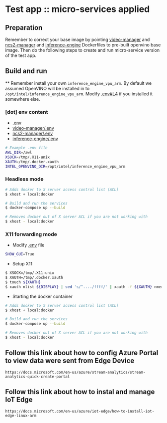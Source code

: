 # Test app :: micro-services applied

## Preparation

Remember to correct your base image by pointing [video-manager](./video-manager/Dockerfile)
and [ncs2-manager](./ncs2-manager/Dockerfile) and [inference-engine](./inference-engine/Dockerfile)
Dockerfiles to pre-built openvino base image. Then do the following steps
to create and run micro-service version of the test app.

## Build and run

** Remember install your own `inference_engine_vpu_arm`. By default we assumed
OpenVINO will be installed in to `/opt/intel/inference_engine_vpu_arm`. Modify [.env#L4](docker-compose/.env#L4) if you
installed it somewhere else.

### [dot] env content

- [.env](.env)
- [video-manager/.env](./video-manager/.env)
- [ncs2-manager/.env](./ncs2-manager/.env)
- [inference-engine/.env](./inference-engine/.env)

~~~bash
# Example .env file
AWL_DIR=/awl
XSOCK=/tmp/.X11-unix
XAUTH=/tmp/.docker.xauth
INTEL_OPENVINO_DIR=/opt/intel/inference_engine_vpu_arm
~~~

### Headless mode

~~~bash
# Adds docker to X server access control list (ACL)
$ xhost + local:docker

# Build and run the services
$ docker-compose up --build

# Removes docker out of X server ACL if you are not working with
$ xhost - local:docker
 ~~~

### X11 forwarding mode

- Modify [.env](.env) file

~~~bash
SHOW_GUI=True
~~~


- Setup X11

~~~bash
$ XSOCK=/tmp/.X11-unix
$ XAUTH=/tmp/.docker.xauth
$ touch ${XAUTH}
$ xauth nlist ${DISPLAY} | sed 's/^..../ffff/' | xauth -f ${XAUTH} nmerge -
~~~

- Starting the docker container

~~~bash
# Adds docker to X server access control list (ACL)
$ xhost + local:docker

# Build and run the services
$ docker-compose up --build

# Removes docker out of X server ACL if you are not working with
$ xhost - local:docker
 ~~~

## Follow this link about how to config Azure Portal to view data were sent from Edge Device

`https://docs.microsoft.com/en-us/azure/stream-analytics/stream-analytics-quick-create-portal`

## Follow this link about how to instal and manage IoT Edge

`https://docs.microsoft.com/en-us/azure/iot-edge/how-to-install-iot-edge-linux-arm`